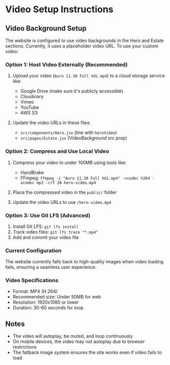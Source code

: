 # Video Setup Instructions

## Video Background Setup

The website is configured to use video backgrounds in the Hero and Estate sections. Currently, it uses a placeholder video URL. To use your custom video:

### Option 1: Host Video Externally (Recommended)
1. Upload your video (`Auro 11.30 Full Vdi.mp4`) to a cloud storage service like:
   - Google Drive (make sure it's publicly accessible)
   - Cloudinary
   - Vimeo
   - YouTube
   - AWS S3

2. Update the video URLs in these files:
   - `src/components/Hero.jsx` (line with `heroVideo`)
   - `src/pages/Estate.jsx` (VideoBackground src prop)

### Option 2: Compress and Use Local Video
1. Compress your video to under 100MB using tools like:
   - HandBrake
   - FFmpeg: `ffmpeg -i "Auro 11.30 Full Vdi.mp4" -vcodec h264 -acodec mp2 -crf 28 hero-video.mp4`
   
2. Place the compressed video in the `public/` folder
3. Update the video URLs to use `/hero-video.mp4`

### Option 3: Use Git LFS (Advanced)
1. Install Git LFS: `git lfs install`
2. Track video files: `git lfs track "*.mp4"`
3. Add and commit your video file

### Current Configuration
The website currently falls back to high-quality images when video loading fails, ensuring a seamless user experience.

### Video Specifications
- Format: MP4 (H.264)
- Recommended size: Under 50MB for web
- Resolution: 1920x1080 or lower
- Duration: 30-60 seconds for loop

## Notes
- The video will autoplay, be muted, and loop continuously
- On mobile devices, the video may not autoplay due to browser restrictions
- The fallback image system ensures the site works even if video fails to load
